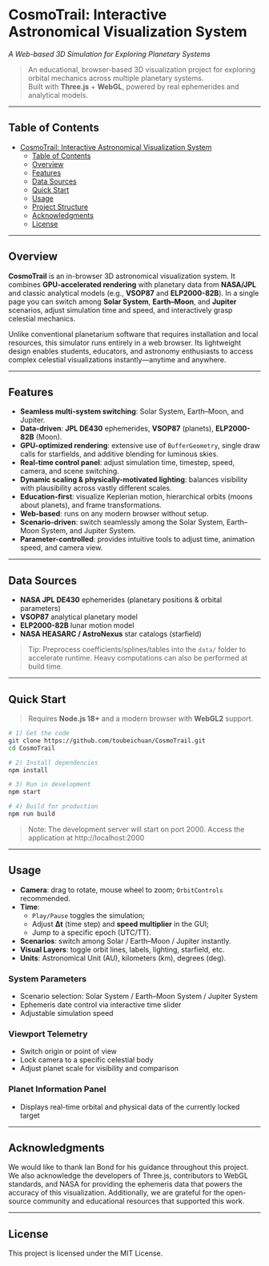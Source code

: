 # CosmoTrail: Interactive Astronomical Visualization System
*A Web-based 3D Simulation for Exploring Planetary Systems*

> An educational, browser-based 3D visualization project for exploring orbital mechanics across multiple planetary systems.  
> Built with **Three.js** + **WebGL**, powered by real ephemerides and analytical models.

---

## Table of Contents
- [CosmoTrail: Interactive Astronomical Visualization System](#cosmotrail-interactive-astronomical-visualization-system)
  - [Table of Contents](#table-of-contents)
  - [Overview](#overview)
  - [Features](#features)
  - [Data Sources](#data-sources)
  - [Quick Start](#quick-start)
  - [Usage](#usage)
  - [Project Structure](#project-structure)
  - [Acknowledgments](#acknowledgments)
  - [License](#license)

---

## Overview
**CosmoTrail** is an in-browser 3D astronomical visualization system. It combines **GPU-accelerated rendering** with planetary data from **NASA/JPL** and classic analytical models (e.g., **VSOP87** and **ELP2000-82B**). In a single page you can switch among **Solar System**, **Earth–Moon**, and **Jupiter** scenarios, adjust simulation time and speed, and interactively grasp celestial mechanics.

Unlike conventional planetarium software that requires installation and local resources, this simulator runs entirely in a web browser. Its lightweight design enables students, educators, and astronomy enthusiasts to access complex celestial visualizations instantly—anytime and anywhere.

---

## Features
- **Seamless multi-system switching**: Solar System, Earth–Moon, and Jupiter.
- **Data-driven**: **JPL DE430** ephemerides, **VSOP87** (planets), **ELP2000-82B** (Moon).
- **GPU-optimized rendering**: extensive use of `BufferGeometry`, single draw calls for starfields, and additive blending for luminous skies.
- **Real-time control panel**: adjust simulation time, timestep, speed, camera, and scene switching.
- **Dynamic scaling & physically-motivated lighting**: balances visibility with plausibility across vastly different scales.
- **Education-first**: visualize Keplerian motion, hierarchical orbits (moons about planets), and frame transformations.
- **Web-based**: runs on any modern browser without setup.
- **Scenario-driven**: switch seamlessly among the Solar System, Earth–Moon System, and Jupiter System.
- **Parameter-controlled**: provides intuitive tools to adjust time, animation speed, and camera view.

---

## Data Sources
- **NASA JPL DE430** ephemerides (planetary positions & orbital parameters)
- **VSOP87** analytical planetary model
- **ELP2000-82B** lunar motion model
- **NASA HEASARC / AstroNexus** star catalogs (starfield)

> Tip: Preprocess coefficients/splines/tables into the `data/` folder to accelerate runtime. Heavy computations can also be performed at build time.

---

## Quick Start
> Requires **Node.js 18+** and a modern browser with **WebGL2** support.

```bash
# 1) Get the code
git clone https://github.com/toubeichuan/CosmoTrail.git
cd CosmoTrail

# 2) Install dependencies
npm install

# 3) Run in development
npm start

# 4) Build for production
npm run build
```

> Note: The development server will start on port 2000. Access the application at http://localhost:2000

---

## Usage
- **Camera**: drag to rotate, mouse wheel to zoom; `OrbitControls` recommended.
- **Time**:
  - `Play/Pause` toggles the simulation;
  - Adjust **Δt** (time step) and **speed multiplier** in the GUI;
  - Jump to a specific epoch (UTC/TT).
- **Scenarios**: switch among Solar / Earth–Moon / Jupiter instantly.
- **Visual Layers**: toggle orbit lines, labels, lighting, starfield, etc.
- **Units**: Astronomical Unit (AU), kilometers (km), degrees (deg).

### System Parameters
- Scenario selection: Solar System / Earth–Moon System / Jupiter System
- Ephemeris date control via interactive time slider
- Adjustable simulation speed

### Viewport Telemetry
- Switch origin or point of view
- Lock camera to a specific celestial body
- Adjust planet scale for visibility and comparison

### Planet Information Panel
- Displays real-time orbital and physical data of the currently locked target

---

## Acknowledgments
We would like to thank Ian Bond for his guidance throughout this project. We also acknowledge the developers of Three.js, contributors to WebGL standards, and NASA for providing the ephemeris data that powers the accuracy of this visualization. Additionally, we are grateful for the open-source community and educational resources that supported this work.

---

## License
This project is licensed under the MIT License.